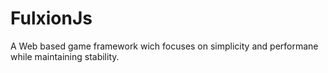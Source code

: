 <h1>FulxionJs</h1>
A Web based game framework wich focuses on simplicity and performane while maintaining stability.
